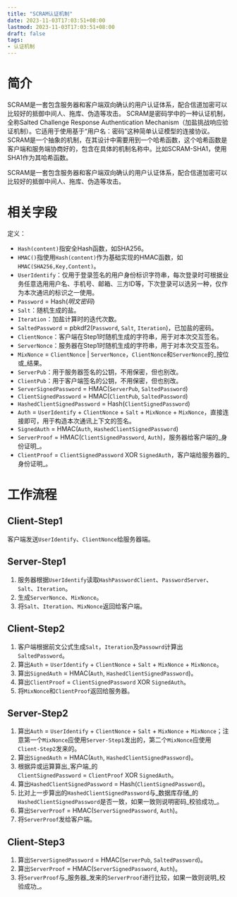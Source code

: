 ```yaml
---
title: "SCRAM认证机制"
date: 2023-11-03T17:03:51+08:00
lastmod: 2023-11-03T17:03:51+08:00
draft: false
tags: 
- 认证机制
---
```


# 简介
SCRAM是一套包含服务器和客户端双向确认的用户认证体系，配合信道加密可以比较好的抵御中间人、拖库、伪造等攻击。
SCRAM是密码学中的一种认证机制，全称Salted Challenge Response Authentication Mechanism（加盐挑战响应验证机制）。它适用于使用基于“用户名：密码”这种简单认证模型的连接协议。SCRAM是一个抽象的机制，在其设计中需要用到一个哈希函数，这个哈希函数是客户端和服务端协商好的，包含在具体的机制名称中。比如SCRAM-SHA1，使用SHA1作为其哈希函数。

SCRAM是一套包含服务器和客户端双向确认的用户认证体系，配合信道加密可以比较好的抵御中间人、拖库、伪造等攻击。

# 相关字段

定义：

- `Hash(content)`指安全Hash函数，如SHA256。
- `HMAC()`指使用`Hash(content)`作为基础实现的HMAC函数，如`HMAC(SHA256,Key,Content)`。
- `UserIdentify`：仅用于登录签名的用户身份标识字符串，每次登录时可根据业务任意选用用户名、手机号、邮箱、三方ID等，下次登录可以选另一种，仅作为本次通讯的标识之一使用。
- `Password` = Hash(_明文密码_)
- `Salt`：随机生成的盐。
- `Iteration`：加盐计算时的迭代次数。
- `SaltedPassword` = pbkdf2(`Password`, `Salt`, `Iteration`)，已加盐的密码。
- `ClientNonce`：客户端在Step1时随机生成的字符串，用于对本次交互签名。
- `ServerNonce`：服务器在Step1时随机生成的字符串，用于对本次交互签名。
- `MixNonce` = `ClientNonce` | `ServerNonce`，`ClientNonce`和`ServerNonce`的_按位或_结果。
- `ServerPub`：用于服务器签名的公钥，不用保密，但也别改。
- `ClientPub`：用于客户端签名的公钥，不用保密，但也别改。
- `ServerSignedPassword` = HMAC(`ServerPub`, `SaltedPassword`)
- `ClientSignedPassword` = HMAC(`ClientPub`, `SaltedPassword`)
- `HashedClientSignedPassword` = Hash(`ClientSignedPassword`)
- `Auth` = `UserIdentify` + `ClientNonce` + `Salt` + `MixNonce` + `MixNonce`，直接连接即可，用于构造本次通讯上下文的签名。
- `SignedAuth` = HMAC(`Auth`, `HashedClientSignedPassword`)
- `ServerProof` = HMAC(`ClientSignedPassword`, `Auth`)，服务器给客户端的_身份证明_。
- `ClientProof` = `ClientSignedPassword` XOR `SignedAuth`，客户端给服务器的_身份证明_。

# 工作流程

## Client-Step1

客户端发送`UserIdentify`、`ClientNonce`给服务器端。

## Server-Step1

1. 服务器根据`UserIdentify`读取`HashPasswordClient`、`PasswordServer`、`Salt`、`Iteration`。
2. 生成`ServerNonce`、`MixNonce`。
3. 将`Salt`、`Iteration`、`MixNonce`返回给客户端。

## Client-Step2

1. 客户端根据前文公式生成`Salt`，`Iteration`及`Passowrd`计算出`SaltedPassword`。
2. 算出`Auth` = `UserIdentify` + `ClientNonce` + `Salt` + `MixNonce` + `MixNonce`。
3. 算出`SignedAuth` = HMAC(`Auth`, `HashedClientSignedPassword`)。
4. 算出`ClientProof` = `ClientSignedPassword` XOR `SignedAuth`。
5. 将`MixNonce`和`ClientProof`返回给服务器。

## Server-Step2

1. 算出`Auth` = `UserIdentify` + `ClientNonce` + `Salt` + `MixNonce` + `MixNonce`；注意第一个`MixNonce`应使用`Server-Step1`发出的，第二个`MixNonce`应使用`Client-Step2`发来的。
2. 算出`SignedAuth` = HMAC(`Auth`, `HashedClientSignedPassword`)。
3. 根据异或运算算出_客户端_的`ClientSignedPassword` = `ClientProof` XOR `SignedAuth`。
4. 算出`HashedClientSignedPassword` = Hash(`ClientSignedPassword`)。
5. 比对上一步算出的`HashedClientSignedPassword`与_数据库存储_的`HashedClientSignedPassword`是否一致，如果一致则说明密码_校验成功_。
6. 算出`ServerProof` = HMAC(`ServerSignedPassword`, `Auth`)。
7. 将`ServerProof`发给客户端。

## Client-Step3

1. 算出`ServerSignedPassword` = HMAC(`ServerPub`, `SaltedPassword`)。
2. 算出`ServerProof` = HMAC(`ServerSignedPassword`, `Auth`)。
3. 将`ServerProof`与_服务器_发来的`ServerProof`进行比较，如果一致则说明_校验成功_。